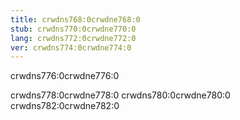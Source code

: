 ```yaml
---
title: crwdns768:0crwdne768:0
stub: crwdns770:0crwdne770:0
lang: crwdns772:0crwdne772:0
ver: crwdns774:0crwdne774:0
---
```


crwdns776:0crwdne776:0

crwdns778:0crwdne778:0 crwdns780:0crwdne780:0 crwdns782:0crwdne782:0